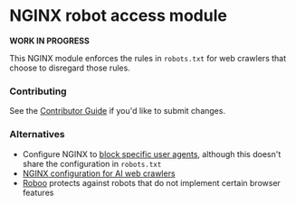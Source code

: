 # NGINX robot access module

**WORK IN PROGRESS**

This NGINX module enforces the rules in `robots.txt` for web crawlers that choose
to disregard those rules.

### Contributing

See the [Contributor Guide](./CONTRIBUTING.md) if you'd like to submit changes.

### Alternatives

* Configure NGINX to [block specific user agents](https://www.xmodulo.com/block-specific-user-agents-nginx-web-server.html), although this doesn't share the configuration in `robots.txt`
* [NGINX configuration for AI web crawlers](https://github.com/ai-robots-txt/ai.robots.txt/blob/main/servers/nginx.conf)
* [Roboo](https://github.com/yuri-gushin/Roboo) protects against robots that do not implement certain browser features